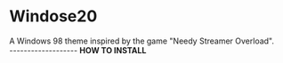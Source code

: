 # Windose20
A Windows 98 theme inspired by the game "Needy Streamer Overload".
<br>
<img src="">
<br>
------------------- <B>HOW TO INSTALL</B>
